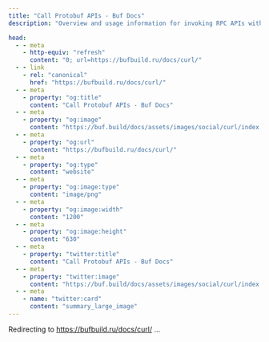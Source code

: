 ```yaml
---
title: "Call Protobuf APIs - Buf Docs"
description: "Overview and usage information for invoking RPC APIs with the Buf CLI"

head:
  - - meta
    - http-equiv: "refresh"
      content: "0; url=https://bufbuild.ru/docs/curl/"
  - - link
    - rel: "canonical"
      href: "https://bufbuild.ru/docs/curl/"
  - - meta
    - property: "og:title"
      content: "Call Protobuf APIs - Buf Docs"
  - - meta
    - property: "og:image"
      content: "https://buf.build/docs/assets/images/social/curl/index.png"
  - - meta
    - property: "og:url"
      content: "https://bufbuild.ru/docs/curl/"
  - - meta
    - property: "og:type"
      content: "website"
  - - meta
    - property: "og:image:type"
      content: "image/png"
  - - meta
    - property: "og:image:width"
      content: "1200"
  - - meta
    - property: "og:image:height"
      content: "630"
  - - meta
    - property: "twitter:title"
      content: "Call Protobuf APIs - Buf Docs"
  - - meta
    - property: "twitter:image"
      content: "https://buf.build/docs/assets/images/social/curl/index.png"
  - - meta
    - name: "twitter:card"
      content: "summary_large_image"
---
```

Redirecting to <https://bufbuild.ru/docs/curl/> ...
